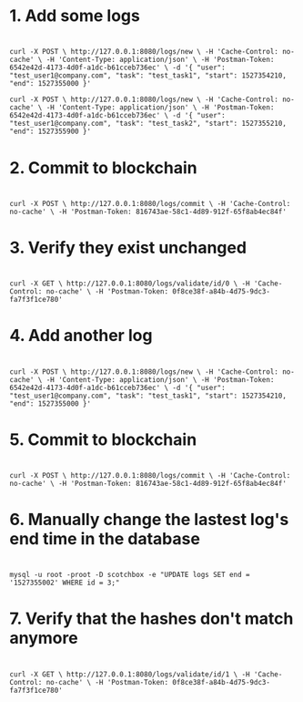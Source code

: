 #
# 1. Add some logs
#

`curl -X POST \
  http://127.0.0.1:8080/logs/new \
  -H 'Cache-Control: no-cache' \
  -H 'Content-Type: application/json' \
  -H 'Postman-Token: 6542e42d-4173-4d0f-a1dc-b61cceb736ec' \
  -d '{
	"user": "test_user1@company.com",
	"task": "test_task1",
	"start": 1527354210,
	"end": 1527355000
}'`

`curl -X POST \
  http://127.0.0.1:8080/logs/new \
  -H 'Cache-Control: no-cache' \
  -H 'Content-Type: application/json' \
  -H 'Postman-Token: 6542e42d-4173-4d0f-a1dc-b61cceb736ec' \
  -d '{
	"user": "test_user1@company.com",
	"task": "test_task2",
	"start": 1527355210,
	"end": 1527355900
}'`

#
# 2. Commit to blockchain
#

`curl -X POST \
  http://127.0.0.1:8080/logs/commit \
  -H 'Cache-Control: no-cache' \
  -H 'Postman-Token: 816743ae-58c1-4d89-912f-65f8ab4ec84f'`

#
# 3. Verify they exist unchanged
#

`curl -X GET \
  http://127.0.0.1:8080/logs/validate/id/0 \
  -H 'Cache-Control: no-cache' \
  -H 'Postman-Token: 0f8ce38f-a84b-4d75-9dc3-fa7f3f1ce780'`


#
# 4. Add another log
#

`curl -X POST \
  http://127.0.0.1:8080/logs/new \
  -H 'Cache-Control: no-cache' \
  -H 'Content-Type: application/json' \
  -H 'Postman-Token: 6542e42d-4173-4d0f-a1dc-b61cceb736ec' \
  -d '{
	"user": "test_user1@company.com",
	"task": "test_task1",
	"start": 1527354210,
	"end": 1527355000
}'`

#
# 5. Commit to blockchain
#

`curl -X POST \
  http://127.0.0.1:8080/logs/commit \
  -H 'Cache-Control: no-cache' \
  -H 'Postman-Token: 816743ae-58c1-4d89-912f-65f8ab4ec84f'`


#
# 6. Manually change the lastest log's end time in the database
#

`mysql -u root -proot -D scotchbox -e "UPDATE logs SET end = '1527355002' WHERE id = 3;"`

#
# 7. Verify that the hashes don't match anymore
#

`curl -X GET \
  http://127.0.0.1:8080/logs/validate/id/1 \
  -H 'Cache-Control: no-cache' \
  -H 'Postman-Token: 0f8ce38f-a84b-4d75-9dc3-fa7f3f1ce780'`